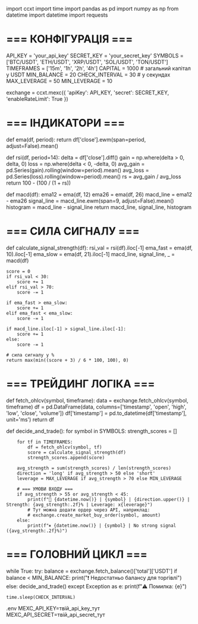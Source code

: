 import ccxt
import time
import pandas as pd
import numpy as np
from datetime import datetime
import requests

# === КОНФІГУРАЦІЯ ===
API_KEY = 'your_api_key'
SECRET_KEY = 'your_secret_key'
SYMBOLS = ['BTC/USDT', 'ETH/USDT', 'XRP/USDT', 'SOL/USDT', 'TON/USDT']
TIMEFRAMES = ['15m', '1h', '2h', '4h']
CAPITAL = 1000  # загальний капітал у USDT
MIN_BALANCE = 20
CHECK_INTERVAL = 30  # у секундах
MAX_LEVERAGE = 50
MIN_LEVERAGE = 10

exchange = ccxt.mexc({
    'apiKey': API_KEY,
    'secret': SECRET_KEY,
    'enableRateLimit': True
})

# === ІНДИКАТОРИ ===
def ema(df, period):
    return df['close'].ewm(span=period, adjust=False).mean()

def rsi(df, period=14):
    delta = df['close'].diff()
    gain = np.where(delta > 0, delta, 0)
    loss = np.where(delta < 0, -delta, 0)
    avg_gain = pd.Series(gain).rolling(window=period).mean()
    avg_loss = pd.Series(loss).rolling(window=period).mean()
    rs = avg_gain / avg_loss
    return 100 - (100 / (1 + rs))

def macd(df):
    ema12 = ema(df, 12)
    ema26 = ema(df, 26)
    macd_line = ema12 - ema26
    signal_line = macd_line.ewm(span=9, adjust=False).mean()
    histogram = macd_line - signal_line
    return macd_line, signal_line, histogram

# === СИЛА СИГНАЛУ ===
def calculate_signal_strength(df):
    rsi_val = rsi(df).iloc[-1]
    ema_fast = ema(df, 10).iloc[-1]
    ema_slow = ema(df, 21).iloc[-1]
    macd_line, signal_line, _ = macd(df)

    score = 0
    if rsi_val < 30:
        score += 1
    elif rsi_val > 70:
        score -= 1

    if ema_fast > ema_slow:
        score += 1
    elif ema_fast < ema_slow:
        score -= 1

    if macd_line.iloc[-1] > signal_line.iloc[-1]:
        score += 1
    else:
        score -= 1

    # сила сигналу у %
    return max(min((score + 3) / 6 * 100, 100), 0)

# === ТРЕЙДИНГ ЛОГІКА ===
def fetch_ohlcv(symbol, timeframe):
    data = exchange.fetch_ohlcv(symbol, timeframe)
    df = pd.DataFrame(data, columns=['timestamp', 'open', 'high', 'low', 'close', 'volume'])
    df['timestamp'] = pd.to_datetime(df['timestamp'], unit='ms')
    return df

def decide_and_trade():
    for symbol in SYMBOLS:
        strength_scores = []

        for tf in TIMEFRAMES:
            df = fetch_ohlcv(symbol, tf)
            score = calculate_signal_strength(df)
            strength_scores.append(score)

        avg_strength = sum(strength_scores) / len(strength_scores)
        direction = 'long' if avg_strength > 50 else 'short'
        leverage = MAX_LEVERAGE if avg_strength > 70 else MIN_LEVERAGE

        # === УМОВИ ВХОДУ ===
        if avg_strength > 55 or avg_strength < 45:
            print(f"🚀 {datetime.now()} | {symbol} | {direction.upper()} | Strength: {avg_strength:.2f}% | Leverage: x{leverage}")
            # Тут можна додати ордер через API, наприклад:
            # exchange.create_market_buy_order(symbol, amount)
        else:
            print(f"⏸ {datetime.now()} | {symbol} | No strong signal ({avg_strength:.2f}%)")

# === ГОЛОВНИЙ ЦИКЛ ===
while True:
    try:
        balance = exchange.fetch_balance()['total']['USDT']
        if balance < MIN_BALANCE:
            print("❗ Недостатньо балансу для торгівлі")
        else:
            decide_and_trade()
    except Exception as e:
        print(f"⚠️ Помилка: {e}")

    time.sleep(CHECK_INTERVAL)
.env
MEXC_API_KEY=твій_api_key_тут
MEXC_API_SECRET=твій_api_secret_тут
